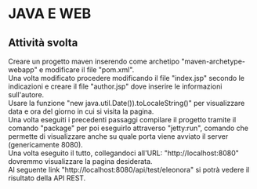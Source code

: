 # JAVA E WEB

## Attività svolta

Creare un progetto maven inserendo come archetipo "maven-archetype-webapp" e modificare il file "pom.xml". <br>
Una volta modificato procedere modificando il file "index.jsp" secondo le indicazioni e creare il file "author.jsp" dove inserire le informazioni sull'autore. <br>
Usare la funzione "new java.util.Date()).toLocaleString()" per visualizzare data e ora del giorno in cui si visita la pagina. <br>
Una volta eseguiti i precedenti passaggi compilare il progetto tramite il comando "package" per poi eseguirlo attraverso "jetty:run", comando che permette di visualizzare anche su quale porta viene avviato il server (genericamente 8080). <br>
Una volta eseguito il tutto, collegandoci all'URL: "http://localhost:8080" dovremmo visualizzare la pagina desiderata. <br>
Al seguente link "http://localhost:8080/api/test/eleonora" si potrà vedere il risultato della API REST.
